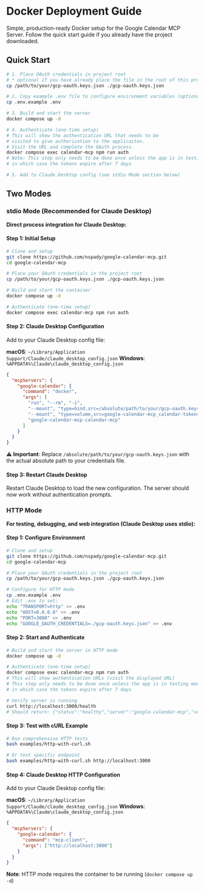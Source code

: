 # Docker Deployment Guide

Simple, production-ready Docker setup for the Google Calendar MCP Server. Follow the quick start guide if you already have the project downloaded.

## Quick Start 

```bash
# 1. Place OAuth credentials in project root 
# * optional if you have already place the file in the root of this project folder
cp /path/to/your/gcp-oauth.keys.json ./gcp-oauth.keys.json

# 2. Copy example .env file to configure environment variables (optional)
cp .env.example .env

# 3. Build and start the server
docker compose up -d

# 4. Authenticate (one-time setup)
# This will show the authentication URL that needs to be 
# visited to give authorization to the applicaiton. 
# Visit the URL and complete the OAuth process.
docker compose exec calendar-mcp npm run auth
# Note: This step only needs to be done once unless the app is in testing mode
# in which case the tokens expire after 7 days 

# 5. Add to Claude Desktop config (see stdio Mode section below)
```

## Two Modes

### stdio Mode (Recommended for Claude Desktop)
**Direct process integration for Claude Desktop:**

#### Step 1: Initial Setup
```bash
# Clone and setup
git clone https://github.com/nspady/google-calendar-mcp.git
cd google-calendar-mcp

# Place your OAuth credentials in the project root
cp /path/to/your/gcp-oauth.keys.json ./gcp-oauth.keys.json

# Build and start the container
docker compose up -d

# Authenticate (one-time setup)
docker compose exec calendar-mcp npm run auth
```

#### Step 2: Claude Desktop Configuration
Add to your Claude Desktop config file:

**macOS**: `~/Library/Application Support/Claude/claude_desktop_config.json`
**Windows**: `%APPDATA%\Claude\claude_desktop_config.json`

```json
{
  "mcpServers": {
    "google-calendar": {
      "command": "docker",
      "args": [
        "run", "--rm", "-i",
        "--mount", "type=bind,src=/absolute/path/to/your/gcp-oauth.keys.json,dst=/app/gcp-oauth.keys.json",
        "--mount", "type=volume,src=google-calendar-mcp_calendar-tokens,dst=/home/nodejs/.config/google-calendar-mcp",
        "google-calendar-mcp-calendar-mcp"
      ]
    }
  }
}
```

**⚠️ Important**: Replace `/absolute/path/to/your/gcp-oauth.keys.json` with the actual absolute path to your credentials file.

#### Step 3: Restart Claude Desktop
Restart Claude Desktop to load the new configuration. The server should now work without authentication prompts.

### HTTP Mode
**For testing, debugging, and web integration (Claude Desktop uses stdio):**

#### Step 1: Configure Environment
```bash
# Clone and setup
git clone https://github.com/nspady/google-calendar-mcp.git
cd google-calendar-mcp

# Place your OAuth credentials in the project root
cp /path/to/your/gcp-oauth.keys.json ./gcp-oauth.keys.json

# Configure for HTTP mode
cp .env.example .env
# Edit .env to set:
echo "TRANSPORT=http" >> .env
echo "HOST=0.0.0.0" >> .env
echo "PORT=3000" >> .env
echo "GOOGLE_OAUTH_CREDENTIALS=./gcp-oauth.keys.json" >> .env
```

#### Step 2: Start and Authenticate
```bash
# Build and start the server in HTTP mode
docker compose up -d

# Authenticate (one-time setup)
docker compose exec calendar-mcp npm run auth
# This will show authentication URLs (visit the displayed URL)
# This step only needs to be done once unless the app is in testing mode
# in which case the tokens expire after 7 days 

# Verify server is running
curl http://localhost:3000/health
# Should return: {"status":"healthy","server":"google-calendar-mcp","version":"1.3.0"}
```

#### Step 3: Test with cURL Example
```bash
# Run comprehensive HTTP tests
bash examples/http-with-curl.sh

# Or test specific endpoint
bash examples/http-with-curl.sh http://localhost:3000
```

#### Step 4: Claude Desktop HTTP Configuration
Add to your Claude Desktop config file:

**macOS**: `~/Library/Application Support/Claude/claude_desktop_config.json`
**Windows**: `%APPDATA%\Claude\claude_desktop_config.json`

```json
{
  "mcpServers": {
    "google-calendar": {
      "command": "mcp-client",
      "args": ["http://localhost:3000"]
    }
  }
}
```

**Note**: HTTP mode requires the container to be running (`docker compose up -d`)